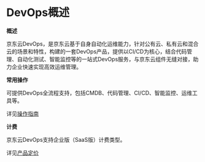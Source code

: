 # DevOps概述

**概述**

京东云DevOps，是京东云基于自身自动化运维能力，针对公有云、私有云和混合云的场景和特性，构建的一套DevOps产品，提供以CI/CD为核心，结合代码管理、自动化测试、智能监控等的一站式DevOps服务，与京东云组件无缝对接，助力企业快速实现高效运维管理。


**常用操作**

可提供DevOps全流程支持，包括CMDB、代码管理、CI/CD、智能监控、运维工具等。

详见[操作指南](https://github.com/jdcloudcom/cn/tree/edit/documentation/Management-and-Monitoring/DevOps/Operation-Guide)


**计费**

京东云DevOps支持企业版（SaaS版）计费类型。

详见[产品定价](https://github.com/jdcloudcom/cn/tree/edit/documentation/Management-and-Monitoring/DevOps/Pricing)

